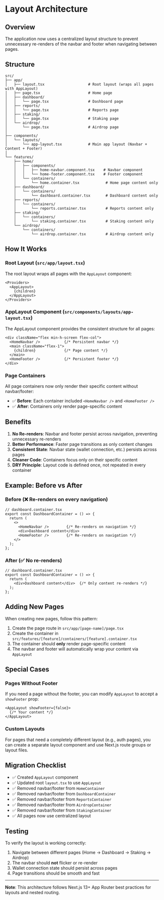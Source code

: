 # Layout Architecture

## Overview

The application now uses a centralized layout structure to prevent unnecessary re-renders of the navbar and footer when navigating between pages.

## Structure

```
src/
├── app/
│   ├── layout.tsx                    # Root layout (wraps all pages with AppLayout)
│   ├── page.tsx                      # Home page
│   ├── dashboard/
│   │   └── page.tsx                  # Dashboard page
│   ├── reports/
│   │   └── page.tsx                  # Reports page
│   ├── staking/
│   │   └── page.tsx                  # Staking page
│   └── airdrop/
│       └── page.tsx                  # Airdrop page
│
├── components/
│   └── layouts/
│       └── app-layout.tsx            # Main app layout (Navbar + Content + Footer)
│
└── features/
    ├── home/
    │   ├── components/
    │   │   ├── home-navbar.component.tsx    # Navbar component
    │   │   └── home-footer.component.tsx    # Footer component
    │   └── containers/
    │       └── home.container.tsx            # Home page content only
    ├── dashboard/
    │   └── containers/
    │       └── dashboard.container.tsx       # Dashboard content only
    ├── reports/
    │   └── containers/
    │       └── reports.container.tsx         # Reports content only
    ├── staking/
    │   └── containers/
    │       └── staking.container.tsx         # Staking content only
    └── airdrop/
        └── containers/
            └── airdrop.container.tsx         # Airdrop content only
```

## How It Works

### Root Layout (`src/app/layout.tsx`)

The root layout wraps all pages with the `AppLayout` component:

```tsx
<Providers>
  <AppLayout>
    {children}
  </AppLayout>
</Providers>
```

### AppLayout Component (`src/components/layouts/app-layout.tsx`)

The AppLayout component provides the consistent structure for all pages:

```tsx
<div className="flex min-h-screen flex-col">
  <HomeNavbar />           {/* Persistent navbar */}
  <main className="flex-1">
    {children}             {/* Page content */}
  </main>
  <HomeFooter />           {/* Persistent footer */}
</div>
```

### Page Containers

All page containers now only render their specific content without navbar/footer:

- ✅ **Before**: Each container included `<HomeNavbar />` and `<HomeFooter />`
- ✅ **After**: Containers only render page-specific content

## Benefits

1. **No Re-renders**: Navbar and footer persist across navigation, preventing unnecessary re-renders
2. **Better Performance**: Faster page transitions as only content changes
3. **Consistent State**: Navbar state (wallet connection, etc.) persists across pages
4. **Cleaner Code**: Containers focus only on their specific content
5. **DRY Principle**: Layout code is defined once, not repeated in every container

## Example: Before vs After

### Before (❌ Re-renders on every navigation)

```tsx
// dashboard.container.tsx
export const DashboardContainer = () => {
  return (
    <>
      <HomeNavbar />        {/* Re-renders on navigation */}
      <div>Dashboard content</div>
      <HomeFooter />        {/* Re-renders on navigation */}
    </>
  );
};
```

### After (✅ No re-renders)

```tsx
// dashboard.container.tsx
export const DashboardContainer = () => {
  return (
    <div>Dashboard content</div>  {/* Only content re-renders */}
  );
};
```

## Adding New Pages

When creating new pages, follow this pattern:

1. Create the page route in `src/app/[page-name]/page.tsx`
2. Create the container in `src/features/[feature]/containers/[feature].container.tsx`
3. The container should **only** render page-specific content
4. The navbar and footer will automatically wrap your content via `AppLayout`

## Special Cases

### Pages Without Footer

If you need a page without the footer, you can modify `AppLayout` to accept a `showFooter` prop:

```tsx
<AppLayout showFooter={false}>
  {/* Your content */}
</AppLayout>
```

### Custom Layouts

For pages that need a completely different layout (e.g., auth pages), you can create a separate layout component and use Next.js route groups or layout files.

## Migration Checklist

- ✅ Created `AppLayout` component
- ✅ Updated root `layout.tsx` to use `AppLayout`
- ✅ Removed navbar/footer from `HomeContainer`
- ✅ Removed navbar/footer from `DashboardContainer`
- ✅ Removed navbar/footer from `ReportsContainer`
- ✅ Removed navbar/footer from `AirdropContainer`
- ✅ Removed navbar/footer from `StakingContainer`
- ✅ All pages now use centralized layout

## Testing

To verify the layout is working correctly:

1. Navigate between different pages (Home → Dashboard → Staking → Airdrop)
2. The navbar should **not** flicker or re-render
3. Wallet connection state should persist across pages
4. Page transitions should be smooth and fast

---

**Note**: This architecture follows Next.js 13+ App Router best practices for layouts and nested routing.
